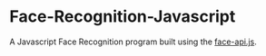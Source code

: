 # Face-Recognition-Javascript
A Javascript Face Recognition program built using the [face-api.js](https://github.com/justadudewhohacks/face-api.js/).
